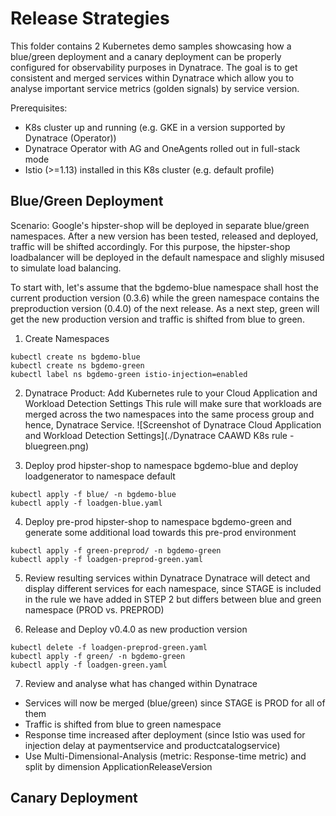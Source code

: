 # Release Strategies

This folder contains 2 Kubernetes demo samples showcasing how a blue/green deployment and a canary deployment can be properly configured for observability purposes in Dynatrace. The goal is to get consistent and merged services within Dynatrace which allow you to analyse important service metrics (golden signals) by service version.

Prerequisites:
- K8s cluster up and running (e.g. GKE in a version supported by Dynatrace (Operator))
- Dynatrace Operator with AG and OneAgents rolled out in full-stack mode
- Istio (>=1.13) installed in this K8s cluster (e.g. default profile) 

## Blue/Green Deployment

Scenario:
Google's hipster-shop will be deployed in separate blue/green namespaces. After a new version has been tested, released and deployed, traffic will be shifted accordingly. For this purpose, the hipster-shop loadbalancer will be deployed in the default namespace and slighly misused to simulate load balancing. 

To start with, let's assume that the bgdemo-blue namespace shall host the current production version (0.3.6) while the green namespace contains the preproduction version (0.4.0) of the next release. As a next step, green will get the new production version and traffic is shifted from blue to green. 


1. Create Namespaces
```
kubectl create ns bgdemo-blue
kubectl create ns bgdemo-green
kubectl label ns bgdemo-green istio-injection=enabled
```

2. Dynatrace Product: Add Kubernetes rule to your Cloud Application and Workload Detection Settings
This rule will make sure that workloads are merged across the two namespaces into the same process group and hence, Dynatrace Service. 
![Screenshot of Dynatrace Cloud Application and Workload Detection Settings](./Dynatrace CAAWD K8s rule - bluegreen.png) 

3. Deploy prod hipster-shop to namespace bgdemo-blue and deploy loadgenerator to namespace default
```
kubectl apply -f blue/ -n bgdemo-blue
kubectl apply -f loadgen-blue.yaml
```

4. Deploy pre-prod hipster-shop to namespace bgdemo-green and generate some additional load towards this pre-prod environment
```
kubectl apply -f green-preprod/ -n bgdemo-green
kubectl apply -f loadgen-preprod-green.yaml
```
5. Review resulting services within Dynatrace
Dynatrace will detect and display different services for each namespace, since STAGE is included in the rule we have added in STEP 2 but differs between blue and green namespace (PROD vs. PREPROD)

6. Release and Deploy v0.4.0 as new production version
```
kubectl delete -f loadgen-preprod-green.yaml
kubectl apply -f green/ -n bgdemo-green
kubectl apply -f loadgen-green.yaml
```

7. Review and analyse what has changed within Dynatrace
- Services will now be merged (blue/green) since STAGE is PROD for all of them
- Traffic is shifted from blue to green namespace
- Response time increased after deployment (since Istio was used for injection delay at paymentservice and productcatalogservice)
- Use Multi-Dimensional-Analysis (metric: Response-time metric) and split by dimension ApplicationReleaseVersion 


## Canary Deployment